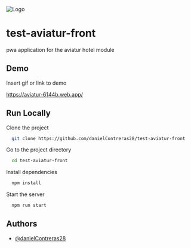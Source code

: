 
![Logo](https://aviatur-6144b.web.app/logo192.png)


# test-aviatur-front

pwa application for the aviatur hotel module


## Demo

Insert gif or link to demo

https://aviatur-6144b.web.app/
## Run Locally

Clone the project

```bash
  git clone https://github.com/danielContreras28/test-aviatur-front
```

Go to the project directory

```bash
  cd test-aviatur-front
```

Install dependencies

```bash
  npm install
```

Start the server

```bash
  npm run start
```


## Authors

- [@danielContreras28](https://github.com/danielContreras28)

